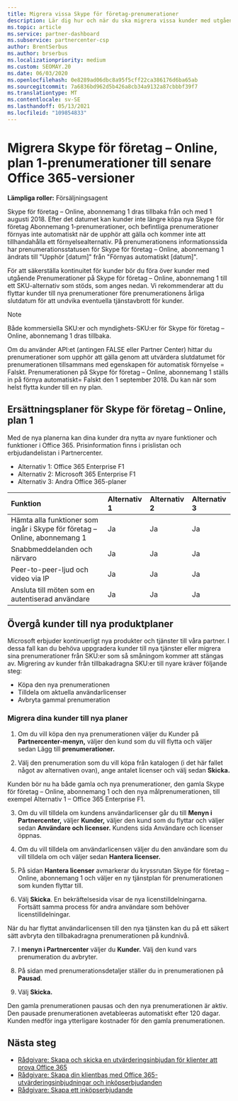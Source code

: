 ```yaml
---
title: Migrera vissa Skype för företag-prenumerationer
description: Lär dig hur och när du ska migrera vissa kunder med utgående Skype för företag – Online, abonnemang 1 till nya Office 365-versioner.
ms.topic: article
ms.service: partner-dashboard
ms.subservice: partnercenter-csp
author: BrentSerbus
ms.author: brserbus
ms.localizationpriority: medium
ms.custom: SEOMAY.20
ms.date: 06/03/2020
ms.openlocfilehash: 0e8289ad06dbc8a95f5cff22ca386176d6ba65ab
ms.sourcegitcommit: 7a6836bd962d5b426a8cb34a9132a87cbbbf39f7
ms.translationtype: MT
ms.contentlocale: sv-SE
ms.lasthandoff: 05/13/2021
ms.locfileid: "109854833"
---
```

# <a name="migrate-skype-for-business-online-plan-1-subscriptions-to-newer-office-365-versions"></a>Migrera Skype för företag – Online, plan 1-prenumerationer till senare Office 365-versioner

**Lämpliga roller:** Försäljningsagent

Skype för företag – Online, abonnemang 1 dras tillbaka från och med 1 augusti 2018. Efter det datumet kan kunder inte längre köpa nya Skype för företag Abonnemang 1-prenumerationer, och befintliga prenumerationer förnyas inte automatiskt när de upphör att gälla och kommer inte att tillhandahålla ett förnyelsealternativ. På prenumerationens informationssida har prenumerationsstatusen för Skype för företag – Online, abonnemang 1 ändrats till "Upphör [datum]" från "Förnyas automatiskt [datum]".  

För att säkerställa kontinuitet för kunder bör du föra över kunder med utgående Prenumerationer på Skype för företag – Online, abonnemang 1 till ett SKU-alternativ som stöds, som anges nedan. Vi rekommenderar att du flyttar kunder till nya prenumerationer före prenumerationens årliga slutdatum för att undvika eventuella tjänstavbrott för kunder. 

>[!NOTE]
>Både kommersiella SKU:er och myndighets-SKU:er för Skype för företag – Online, abonnemang 1 dras tillbaka.

Om du använder API:et (antingen FALSE eller Partner Center) hittar du prenumerationer som upphör att gälla genom att utvärdera slutdatumet för prenumerationen tillsammans med egenskapen för automatisk förnyelse = Falskt. Prenumerationen på Skype för företag – Online, abonnemang 1 ställs in på förnya automatiskt= Falskt den 1 september 2018. Du kan när som helst flytta kunder till en ny plan. 

## <a name="skype-for-business-online-plan-1-replacement-plans"></a>Ersättningsplaner för Skype för företag – Online, plan 1

Med de nya planerna kan dina kunder dra nytta av nyare funktioner och funktioner i Office 365. Prisinformation finns i prislistan och erbjudandelistan i Partnercenter. 

- Alternativ 1: Office 365 Enterprise F1
- Alternativ 2: Microsoft 365 Enterprise F1
- Alternativ 3: Andra Office 365-planer

|**Funktion**    |**Alternativ 1**   |**Alternativ 2**   |**Alternativ 3**   |
|:-----------------|:-----------------|:-------------|:------------|
|Hämta alla funktioner som ingår i Skype för företag – Online, abonnemang 1|Ja   |Ja   |Ja   |
|Snabbmeddelanden och närvaro |Ja   |Ja   |Ja   |
|Peer-to-peer-ljud och video via IP|Ja   |Ja   |Ja   
|Ansluta till möten som en autentiserad användare| Ja   |Ja   |Ja   |

## <a name="transition-customers-to-new-product-plans"></a>Övergå kunder till nya produktplaner

Microsoft erbjuder kontinuerligt nya produkter och tjänster till våra partner. I dessa fall kan du behöva uppgradera kunder till nya tjänster eller migrera sina prenumerationer från SKU:er som så småningom kommer att stängas av. Migrering av kunder från tillbakadragna SKU:er till nyare kräver följande steg:

- Köpa den nya prenumerationen
- Tilldela om aktuella användarlicenser
- Avbryta gammal prenumeration

### <a name="migrate-your-customers-to-new-plans"></a>Migrera dina kunder till nya planer

1. Om du vill köpa den nya prenumerationen väljer du Kunder på **Partnercenter-menyn,** väljer den kund som du vill flytta och väljer sedan Lägg till **prenumerationer.**

2. Välj den prenumeration som du vill köpa från katalogen (i det här fallet något av alternativen ovan), ange antalet licenser och välj sedan **Skicka.** 

Kunden bör nu ha både gamla och nya prenumerationer, den gamla Skype för företag – Online, abonnemang 1 och den nya målprenumerationen, till exempel Alternativ 1 – Office 365 Enterprise F1.

3. Om du vill tilldela om kundens användarlicenser går du till **Menyn i Partnercenter,** väljer **Kunder,** väljer den kund som du flyttar och väljer sedan **Användare och licenser.** Kundens sida Användare och licenser öppnas.

4. Om du vill tilldela om användarlicensen väljer du den användare som du vill tilldela om och väljer sedan **Hantera licenser.**

5. På sidan **Hantera licenser** avmarkerar du kryssrutan Skype för företag – Online, abonnemang 1 och väljer en ny tjänstplan för prenumerationen som kunden flyttar till.

6. Välj **Skicka**. En bekräftelsesida visar de nya licenstilldelningarna. Fortsätt samma process för andra användare som behöver licenstilldelningar.

När du har flyttat användarlicensen till den nya tjänsten kan du på ett säkert sätt avbryta den tillbakadragna prenumerationen på kundnivå.

7. I **menyn i Partnercenter** väljer du **Kunder.** Välj den kund vars prenumeration du avbryter.

8. På sidan med prenumerationsdetaljer ställer du in prenumerationen på **Pausad**.

9. Välj **Skicka.**

Den gamla prenumerationen pausas och den nya prenumerationen är aktiv. Den pausade prenumerationen avetableeras automatiskt efter 120 dagar. Kunden medför inga ytterligare kostnader för den gamla prenumerationen.

## <a name="next-steps"></a>Nästa steg

- [Rådgivare: Skapa och skicka en utvärderingsinbjudan för klienter att prova Office 365](advisors-create-a-trial-invitation.md)
- [Rådgivare: Skapa din klientbas med Office 365-utvärderingsinbjudningar och inköpserbjudanden](advisors-build-your-business.md)
- [Rådgivare: Skapa ett inköpserbjudande](advisor-create-a-purchase-offer.md)
